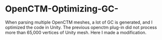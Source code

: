 # OpenCTM-Optimizing-GC-
When parsing multiple OpenCTM meshes, a lot of GC is generated, and I optimized the code in Unity.
The previous openctm plug-in did not process more than 65,000 vertices of Unity mesh. Here I made a modification.

